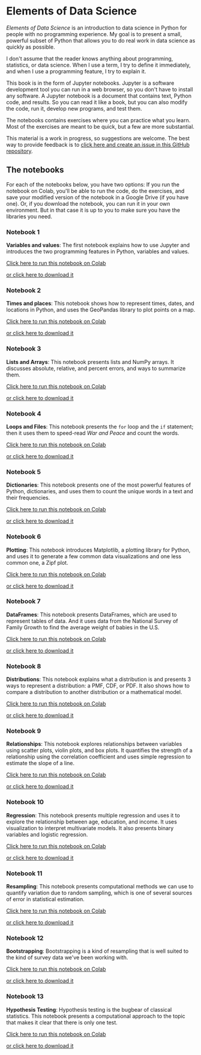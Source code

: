 # Elements of Data Science

*Elements of Data Science* is an introduction to data science in Python for people with no programming experience.  My goal is to present a small, powerful subset of Python that allows you to do real work in data science as quickly as possible.  

I don't assume that the reader knows anything about programming, statistics, or data science.  When I use a term, I try to define it immediately, and when I use a programming feature, I try to explain it.

This book is in the form of Jupyter notebooks.  Jupyter is a software development tool you can run in a web browser, so you don't have to install any software.  A Jupyter notebook is a document that contains text, Python code, and results.  So you can read it like a book, but you can also modify the code, run it, develop new programs, and test them.

The notebooks contains exercises where you can practice what you learn.  Most of the exercises are meant to be quick, but a few are more substantial.

This material is a work in progress, so suggestions are welcome.  The best way to provide feedback is to [click here and create an issue in this GitHub repository](https://github.com/AllenDowney/ElementsOfDataScience/issues).


## The notebooks

For each of the notebooks below, you have two options: If you run the notebook on Colab, you'll be able to run the code, do the exercises, and save your modified version of the notebook in a Google Drive (if you have one).  Or, if you download the notebook, you can run it in your own environment.  But in that case it is up to you to make sure you have the libraries you need.

### Notebook 1

**Variables and values**: The first notebook explains how to use Jupyter and introduces the two programming features in Python, variables and values.

[Click here to run this notebook on Colab](https://colab.research.google.com/github/AllenDowney/ElementsOfDataScience/blob/master/01_variables.ipynb)

[or click here to download it](https://github.com/AllenDowney/ElementsOfDataScience/raw/master/01_variables.ipynb)


### Notebook 2

**Times and places**: This notebook shows how to represent times, dates, and locations in Python, and uses the GeoPandas library to plot points on a map.

[Click here to run this notebook on Colab](https://colab.research.google.com/github/AllenDowney/ElementsOfDataScience/blob/master/02_times.ipynb)

[or click here to download it](https://github.com/AllenDowney/ElementsOfDataScience/raw/master/02_times.ipynb)


### Notebook 3

**Lists and Arrays**: This notebook presents lists and NumPy arrays.  It discusses absolute, relative, and percent errors, and ways to summarize them.

[Click here to run this notebook on Colab](https://colab.research.google.com/github/AllenDowney/ElementsOfDataScience/blob/master/03_arrays.ipynb)

[or click here to download it](https://github.com/AllenDowney/ElementsOfDataScience/raw/master/03_arrays.ipynb)


### Notebook 4

**Loops and Files**: This notebook presents the `for` loop and the `if` statement; then it uses them to speed-read *War and Peace* and count the words.

[Click here to run this notebook on Colab](https://colab.research.google.com/github/AllenDowney/ElementsOfDataScience/blob/master/04_loops.ipynb)

[or click here to download it](https://github.com/AllenDowney/ElementsOfDataScience/raw/master/04_loops.ipynb)


### Notebook 5

**Dictionaries**: This notebook presents one of the most powerful features of Python, dictionaries, and uses them to count the unique words in a text and their frequencies.

[Click here to run this notebook on Colab](https://colab.research.google.com/github/AllenDowney/ElementsOfDataScience/blob/master/05_dictionaries.ipynb)

[or click here to download it](https://github.com/AllenDowney/ElementsOfDataScience/raw/master/05_dictionaries.ipynb)


### Notebook 6

**Plotting**: This notebook introduces Matplotlib, a plotting library for Python, and uses it to generate a few common data visualizations and one less common one, a Zipf plot.

[Click here to run this notebook on Colab](https://colab.research.google.com/github/AllenDowney/ElementsOfDataScience/blob/master/06_plotting.ipynb)

[or click here to download it](https://github.com/AllenDowney/ElementsOfDataScience/raw/master/06_plotting.ipynb)


### Notebook 7

**DataFrames**: This notebook presents DataFrames, which are used to represent tables of data.  And it uses data from the National Survey of Family Growth to find the average weight of babies in the U.S.

[Click here to run this notebook on Colab](https://colab.research.google.com/github/AllenDowney/ElementsOfDataScience/blob/master/07_dataframes.ipynb)

[or click here to download it](https://github.com/AllenDowney/ElementsOfDataScience/raw/master/07_dataframes.ipynb)


### Notebook 8

**Distributions**: This notebook explains what a distribution is and presents 3 ways to represent a distribution: a PMF, CDF, or PDF.  It also shows how to compare a distribution to another distribution or a mathematical model.

[Click here to run this notebook on Colab](https://colab.research.google.com/github/AllenDowney/ElementsOfDataScience/blob/master/08_distributions.ipynb)

[or click here to download it](https://github.com/AllenDowney/ElementsOfDataScience/raw/master/08_distributions.ipynb)


### Notebook 9

**Relationships**: This notebook explores relationships between variables using scatter plots, violin plots, and box plots.  It quantifies the strength of a relationship using the correlation coefficient and uses simple regression to estimate the slope of a line.

[Click here to run this notebook on Colab](https://colab.research.google.com/github/AllenDowney/ElementsOfDataScience/blob/master/09_relationships.ipynb)

[or click here to download it](https://github.com/AllenDowney/ElementsOfDataScience/raw/master/09_relationships.ipynb)


### Notebook 10

**Regression**: This notebook presents multiple regression and uses it to explore the relationship between age, education, and income.  It uses visualization to interpret multivariate models.  It also presents binary variables and logistic regression.

[Click here to run this notebook on Colab](https://colab.research.google.com/github/AllenDowney/ElementsOfDataScience/blob/master/10_regression.ipynb)

[or click here to download it](https://github.com/AllenDowney/ElementsOfDataScience/raw/master/10_regression.ipynb)


### Notebook 11

**Resampling**: This notebook presents computational methods we can use to
quantify variation due to random sampling, which is one of several sources
of error in statistical estimation.

[Click here to run this notebook on Colab](https://colab.research.google.com/github/AllenDowney/ElementsOfDataScience/blob/master/11_resampling.ipynb)

[or click here to download it](https://github.com/AllenDowney/ElementsOfDataScience/raw/master/11_resampling.ipynb)


### Notebook 12

**Bootstrapping**: Bootstrapping is a kind of resampling that is well suited
to the kind of survey data we've been working with.

[Click here to run this notebook on Colab](https://colab.research.google.com/github/AllenDowney/ElementsOfDataScience/blob/master/12_bootstrap.ipynb)

[or click here to download it](https://github.com/AllenDowney/ElementsOfDataScience/raw/master/12_bootstrap.ipynb)

### Notebook 13

**Hypothesis Testing**: Hypothesis testing is the bugbear of classical statistics.
This notebook presents a computational approach to the topic that makes it clear
that there is only one test.

[Click here to run this notebook on Colab](https://colab.research.google.com/github/AllenDowney/ElementsOfDataScience/blob/master/13_hypothesis.ipynb)

[or click here to download it](https://github.com/AllenDowney/ElementsOfDataScience/raw/master/13_hypothesis.ipynb)
